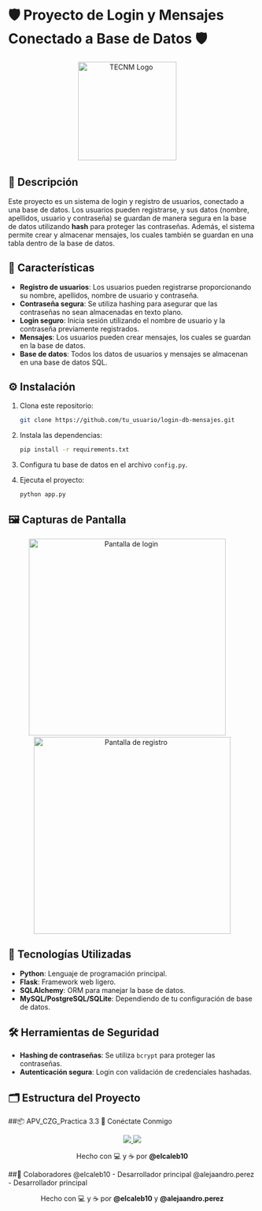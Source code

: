 # 🛡️ Proyecto de Login y Mensajes Conectado a Base de Datos 🛡️

<p align="center">
  <img src="[https://www.tecnm.mx/images/logos/tecnm_logo.png](https://iztapalapa3.tecnm.mx/departamentos/planeacion/comuydif/LOGO-VERTICAL.png)" alt="TECNM Logo" width="200"/>
  &nbsp;&nbsp;&nbsp;&nbsp;
</p>

## 📜 Descripción

Este proyecto es un sistema de login y registro de usuarios, conectado a una base de datos. Los usuarios pueden registrarse, y sus datos (nombre, apellidos, usuario y contraseña) se guardan de manera segura en la base de datos utilizando **hash** para proteger las contraseñas. Además, el sistema permite crear y almacenar mensajes, los cuales también se guardan en una tabla dentro de la base de datos.

## 🔑 Características

- **Registro de usuarios**: Los usuarios pueden registrarse proporcionando su nombre, apellidos, nombre de usuario y contraseña.
- **Contraseña segura**: Se utiliza hashing para asegurar que las contraseñas no sean almacenadas en texto plano.
- **Login seguro**: Inicia sesión utilizando el nombre de usuario y la contraseña previamente registrados.
- **Mensajes**: Los usuarios pueden crear mensajes, los cuales se guardan en la base de datos.
- **Base de datos**: Todos los datos de usuarios y mensajes se almacenan en una base de datos SQL.

## ⚙️ Instalación

1. Clona este repositorio:
    ```bash
    git clone https://github.com/tu_usuario/login-db-mensajes.git
    ```
2. Instala las dependencias:
    ```bash
    pip install -r requirements.txt
    ```
3. Configura tu base de datos en el archivo `config.py`.

4. Ejecuta el proyecto:
    ```bash
    python app.py
    ```

## 🖼️ Capturas de Pantalla

<p align="center">
  <img src="ruta/a/tu_captura1.png" alt="Pantalla de login" width="400"/>
  &nbsp;&nbsp;&nbsp;&nbsp;
  <img src="ruta/a/tu_captura2.png" alt="Pantalla de registro" width="400"/>
</p>

## 🚀 Tecnologías Utilizadas

- **Python**: Lenguaje de programación principal.
- **Flask**: Framework web ligero.
- **SQLAlchemy**: ORM para manejar la base de datos.
- **MySQL/PostgreSQL/SQLite**: Dependiendo de tu configuración de base de datos.

## 🛠️ Herramientas de Seguridad

- **Hashing de contraseñas**: Se utiliza `bcrypt` para proteger las contraseñas.
- **Autenticación segura**: Login con validación de credenciales hashadas.

## 🗂️ Estructura del Proyecto


##📦 APV_CZG_Practica 3.3
📲 Conéctate Conmigo
<p align="center"> <a href="https://facebook.com/elcaleb10"> <img src="https://img.icons8.com/fluent/48/000000/facebook-new.png"/> </a> <a href="https://instagram.com/elcaleb10"> <img src="https://img.icons8.com/fluent/48/000000/instagram-new.png"/> </a> </p>
<p align="center">Hecho con 💻 y ☕ por <strong>@elcaleb10</strong></p> 
##🤝 Colaboradores
@elcaleb10 - Desarrollador principal
@alejaandro.perez -  Desarrollador principal
<p align="center">Hecho con 💻 y ☕ por <strong>@elcaleb10</strong> y <strong>@alejaandro.perez</strong></p> 
